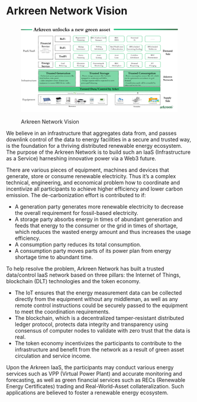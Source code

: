 # Arkreen Network Vision

<figure><img src="../../.gitbook/assets/image (2).png" alt=""><figcaption><p>Arkreen Network Vision</p></figcaption></figure>

We believe in an infrastructure that aggregates data from, and passes  downlink control of the data to  energy facilities in a secure and trusted way, is the foundation for a thriving distributed renewable energy ecosystem. The purpose of the Arkreen Network is to build such an IaaS (Infrastructure as a Service) harneshing innovative power via a Web3 future.

There are various pieces of equipment, machines and devices  that generate, store or consume renewable electricity. Thus it’s a complex technical, engineering, and economical problem how to coordinate and incentivize all participants to achieve higher efficiency and lower carbon emission. The de-carbonization effort is contributed to if:

* A generation party generates more renewable electricity to decrease the overall requirement for fossil-based electricity.
* A storage party absorbs energy in times of abundant generation and feeds that energy to the consumer or the grid in times of shortage, which reduces the wasted energy amount and thus increases the usage efficiency.
* A consumption party reduces its total consumption.
* A consumption party moves parts of its power plan from energy shortage time to abundant time.

To help resolve the problem, Arkreen Network has built a trusted data/control IaaS network based on three pillars: the Internet of Things,  blockchain (DLT) technologies and the token economy.

* The IoT ensures that the energy measurement data can be collected directly from the equipment without any middleman, as well as any remote control instructions could be securely passed to the equipment to meet the coordination requirements.
* The blockchain, which is a decentralized tamper-resistant distributed ledger protocol, protects data integrity and transparency using consensus of computer nodes to validate with zero trust that the data is real.
* The token economy incentivizes the participants to contribute to the infrastructure and benefit from the network as a result of green asset circulation and service income.

Upon the Arkreen IaaS, the participants may conduct various energy services such as VPP (Virtual Power Plant) and accurate monitoring and forecasting, as well as green financial services such as RECs (Renewable Energy Certificates) trading and Real-World-Asset collateralization. Such applications are believed to foster a renewable energy ecosystem.
